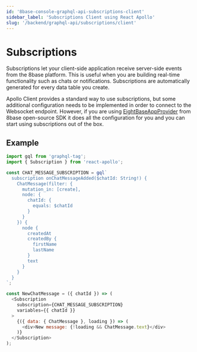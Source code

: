 ```yaml
---
id: '8base-console-graphql-api-subscriptions-client'
sidebar_label: 'Subscriptions Client using React Apollo'
slug: '/backend/graphql-api/subscriptions/client'
---
```


# Subscriptions

Subscriptions let your client-side application receive server-side events from the 8base platform. This is useful when you are building real-time functionality such as chats or notifications. Subscriptions are automatically generated for every data table you create.

Apollo Client provides a standard way to use subscriptions, but some additional configuration needs to be implemented in order to connect to the Websocket endpoint. However, if you are using [EightBaseAppProvider](https://github.com/8base/sdk/tree/master/packages/app-provider) from 8base open-source SDK it does all the configuration for you and you can start using subscriptions out of the box. 

## Example

```javascript
import gql from 'graphql-tag';
import { Subscription } from 'react-apollo';

const CHAT_MESSAGE_SUBSCRIPTION = gql`
  subscription onChatMessageAdded($chatId: String!) {
    ChatMessage(filter: {
      mutation_in: [create],
      node: {
        chatId: {
          equals: $chatId
        }
      }
    }) {
      node {
        createdAt
        createdBy {
          firstName
          lastName
        }
        text
      }
    }
  }
`;

const NewChatMessage = ({ chatId }) => (
  <Subscription
    subscription={CHAT_MESSAGE_SUBSCRIPTION}
    variables={{ chatId }}
  >
    {({ data: { ChatMessage }, loading }) => (
      <div>New message: {!loading && ChatMessage.text}</div>
    )}
  </Subscription>
);
```